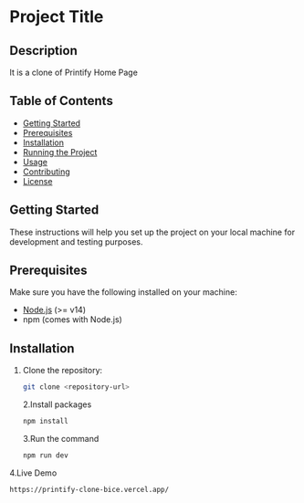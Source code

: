 # Project Title

## Description

It is a clone of Printify Home Page

## Table of Contents

- [Getting Started](#getting-started)
- [Prerequisites](#prerequisites)
- [Installation](#installation)
- [Running the Project](#running-the-project)
- [Usage](#usage)
- [Contributing](#contributing)
- [License](#license)

## Getting Started

These instructions will help you set up the project on your local machine for development and testing purposes.

## Prerequisites

Make sure you have the following installed on your machine:

- [Node.js](https://nodejs.org/) (>= v14)
- npm (comes with Node.js)

## Installation

1. Clone the repository:

   ```bash
   git clone <repository-url>
   ```

   2.Install packages

   ```bash
   npm install

   ```

   3.Run the command

   ```bash
   npm run dev
   ```

4.Live Demo

```bash
https://printify-clone-bice.vercel.app/
```
